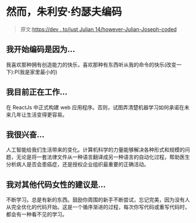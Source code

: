 # 然而，朱利安·约瑟夫编码

> 原文:[https://dev . to/just Julian 14/however-Julian-Joseph-coded](https://dev.to/justjulian14/nevertheless-julian-joseph-coded)

## [](#i-began-coding-because)我开始编码是因为...

我喜欢那种拥有创造能力的快乐，喜欢那种有东西听从我的命令的快乐(改变一下):P(我是家里最小的)

## [](#im-currently-working-on)我目前正在工作...

在 ReactJs 中正式构建 web 应用程序。否则，试图弄清楚机器学习如何承诺在未来几年让生活变得更容易。

## [](#im-excited-about)我很兴奋...

人工智能给我们生活带来的变化。计算机科学的力量能够解决各种形式和规模的问题，无论是将一套法律文件从一种语言翻译成另一种语言的自动化过程，帮助医生分析病人是否会患癌症，还是授权企业组织最重要的正确活动。

## [](#my-advice-for-other-women-who-code-is)我对其他代码女性的建议是...

不断学习。总是有新的东西。鼓励你周围的新手不断尝试，忘记完美，因为没有人从完全优化的代码开始。这是一个循序渐进的过程，每次你写代码或重写代码时，都会有一种看不见的学习。